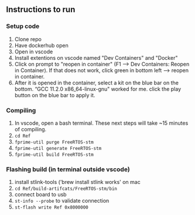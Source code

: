 ## Instructions to run

### Setup code
1. Clone repo
2. Have dockerhub open
3. Open in vscode
4. Install extentions on vscode named "Dev Containers" and "Docker"
5. Click on prompt to "reopen in container" (F1 --> Dev Containers: Reopen in Container). If that does not work, click green in bottom left --> reopen in container.
6. After it is opened in the container, select a kit on the blue bar on the bottom. “GCC 11.2.0 x86_64-linux-gnu" worked for me. click the play button on the blue bar to apply it.

### Compiling
1. In vscode, open a bash terminal. These next steps will take ~15 minutes of compiling.
2. `cd Ref`
3. `fprime-util purge FreeRTOS-stm`
4. `fprime-util generate FreeRTOS-stm`
5. `fprime-util build FreeRTOS-stm`

### Flashing build (in terminal outside vscode)
1. install stlink-tools ('brew install stlink works' on mac
2. `cd Ref/build-artifcats/FreeRTOS-stm/bin`
3. connect board to usb
4. `st-info --probe` to validate connection
5. `st-flash write Ref 0x8000000`
